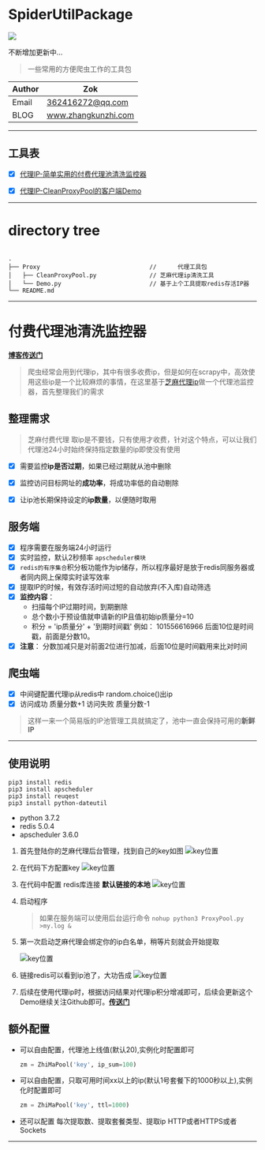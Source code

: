 # SpiderUtilPackage


![](https://zok-blog.oss-cn-hangzhou.aliyuncs.com/ico/python-3.7-green.svg) 

不断增加更新中...

> 一些常用的方便爬虫工作的工具包


| Author  | Zok |
| --- | --- |
| Email | 362416272@qq.com  |
| BLOG | www.zhangkunzhi.com |


-------
## 工具表
- [x] [代理IP-简单实用的付费代理池清洗监控器](https://github.com/wkunzhi/SpiderUtilPackage/tree/master/Proxy)
- [x] [代理IP-CleanProxyPool的客户端Demo](https://github.com/wkunzhi/SpiderUtilPackage/tree/master/Proxy)


-------


# directory tree



```
  
.
├── Proxy                               //      代理工具包 
│   ├── CleanProxyPool.py               // 芝麻代理ip清洗工具
│   └── Demo.py                         // 基于上个工具提取redis存活IP器
└── README.md

```


<hr>




# **付费代理池清洗监控器**

[**博客传送门**](https://blog.zhangkunzhi.com/2019/05/02/%E6%90%AD%E5%BB%BA%E4%B8%80%E4%B8%AA%E8%B6%85%E7%AE%80%E5%8D%95%E7%9A%84%E5%AE%9E%E7%94%A8%E7%9A%84%E9%AB%98%E5%8F%AF%E7%94%A8%E4%BB%98%E8%B4%B9IP%E6%B1%A0/index.html)

> 爬虫经常会用到代理ip，其中有很多收费ip，但是如何在scrapy中，高效使用这些ip是一个比较麻烦的事情，在这里基于[芝麻代理ip](http://h.zhimaruanjian.com/pay/)做一个代理池监控器，首先整理我们的需求

## 整理需求
> 芝麻付费代理 取ip是不要钱，只有使用才收费，针对这个特点，可以让我们代理池24小时始终保持指定数量的ip即使没有使用

- [x] 需要监控**ip是否过期**，如果已经过期就从池中删除
- [x] 监控访问目标网址的**成功率**，将成功率低的自动剔除
- [x] 让ip池长期保持设定的**ip数量**，以便随时取用


## 服务端
- [x] 程序需要在服务端24小时运行
- [x] 实时监控，默认2秒频率 `apscheduler模块`
- [x] `redis的有序集合`积分板功能作为ip储存，所以程序最好是放于redis同服务器或者同内网上保障实时读写效率
- [x] 提取IP的时候，有效存活时间过短的自动放弃(不入库)自动筛选
- [x] **监控内容**：
    - 扫描每个IP过期时间，到期删除
    - 总个数小于预设值就申请新的IP且值初始ip质量分=10
    - 积分 = 'ip质量分' + '到期时间戳'  例如：  101556616966  后面10位是时间戳，前面是分数10。
- [x] **注意**： 分数加减只是对前面2位进行加减，后面10位是时间戳用来比对时间

## 爬虫端
- [x] 中间键配置代理ip从redis中 random.choice()出ip
- [x] 访问成功 质量分数+1 访问失败 质量分数-1

> 这样一来一个简易版的IP池管理工具就搞定了，池中一直会保持可用的**新鲜IP**

------


## 使用说明
```bush
pip3 install redis
pip3 install apscheduler
pip3 install reuqest
pip3 install python-dateutil
```

- python 3.7.2
- redis 5.0.4
- apscheduler 3.6.0

1. 首先登陆你的芝麻代理后台管理，找到自己的key如图
    ![key位置](https://www.zhangkunzhi.com/images/芝麻1.png)

1. 在代码下方配置key
    ![key位置](https://www.zhangkunzhi.com/images/填入芝麻key.png)
    
1. 在代码中配置 redis库连接 **默认链接的本地**
    ![key位置](https://www.zhangkunzhi.com/images/代理模块.png)
    
1. 启动程序
    > 如果在服务端可以使用后台运行命令
    `nohup python3 ProxyPool.py >my.log &`
 
1. 第一次启动芝麻代理会绑定你的ip白名单，稍等片刻就会开始提取     
    
    ![key位置](https://www.zhangkunzhi.com/images/提取ip.png)
    
1. 链接redis可以看到ip池了，大功告成
    ![key位置](https://www.zhangkunzhi.com/images/20个ip.png)
    
1. 后续在使用代理ip时，根据访问结果对代理ip积分增减即可，后续会更新这个Demo继续关注Github即可。[**传送门**](https://github.com/wkunzhi/SpiderUtilPackage)
    
    
## 额外配置
- 可以自由配置，代理池上线值(默认20),实例化时配置即可
    ```python
    zm = ZhiMaPool('key', ip_sum=100)
    ```
- 可以自由配置，只取可用时间xx以上的ip(默认1号套餐下的1000秒以上),实例化时配置即可
    ```python
    zm = ZhiMaPool('key', ttl=1000)
    ```
- 还可以配置 每次提取数、提取套餐类型、提取ip HTTP或者HTTPS或者Sockets
 


<hr>
